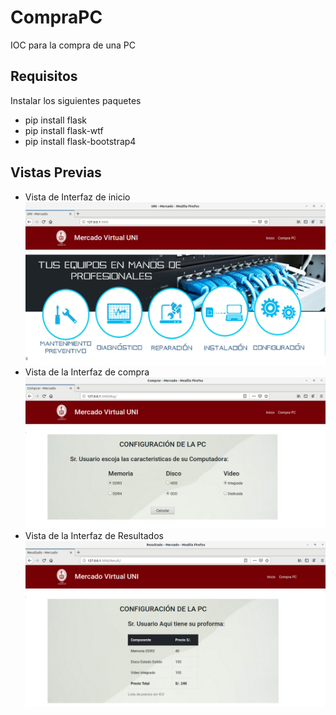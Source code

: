 # CompraPC
IOC para la compra de una PC

## Requisitos

Instalar los siguientes paquetes

- pip install flask
- pip install flask-wtf
- pip install flask-bootstrap4

## Vistas Previas
- Vista de Interfaz de inicio
![Image description](static/captura0.png)
- Vista de la Interfaz de compra
![Image description](static/captura1.png)
- Vista de la Interfaz de Resultados
![Image description](static/captura2.png)
